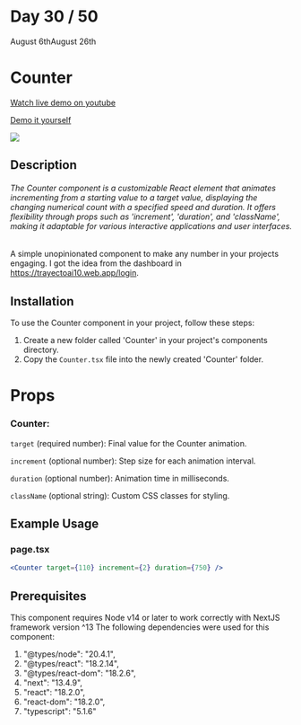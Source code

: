 # Day 30 / 50

August 6thAugust 26th

# Counter
<a href="https://youtu.be/9gqlq7rqHrg" target="_blank">Watch live demo on youtube</a>

<a href="https:/ / 50daysofcomponents.netlify.app/Counter" target="_blank">Demo it yourself</a>

<a href="https:/ / 50daysofcomponents.netlify.app/Counter" target="_blank"><img src="https://cdn.discordapp.com/attachments/715319623637270638/1138112132811083816/image.png"/></a>  

## Description 

###### The Counter component is a customizable React element that animates incrementing from a starting value to a target value, displaying the changing numerical count with a specified speed and duration. It offers flexibility through props such as 'increment', 'duration', and 'className', making it adaptable for various interactive applications and user interfaces.

A simple unopinionated component to make any number in your projects engaging. I got the idea from the dashboard in https://trayectoai10.web.app/login.
## Installation 

To use the Counter component in your project, follow these steps:

1. Create a new folder called 'Counter' in your project's components directory.
2. Copy the `Counter.tsx` file into the newly created 'Counter' folder.

# Props 
### Counter:
`target` (required number): Final value for the Counter animation.

`increment` (optional number): Step size for each animation interval.

`duration` (optional number): Animation time in milliseconds.

`className` (optional string): Custom CSS classes for styling.

## Example Usage
### page.tsx
```jsx
<Counter target={110} increment={2} duration={750} />
```

## Prerequisites
This component requires Node v14 or later to work correctly with NextJS framework version ^13
The following dependencies were used for this component:
1. "@types/node": "20.4.1",
2. "@types/react": "18.2.14",
3. "@types/react-dom": "18.2.6",
4. "next": "13.4.9",
5. "react": "18.2.0",
6. "react-dom": "18.2.0",
7. "typescript": "5.1.6"

